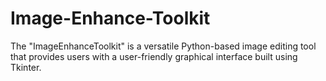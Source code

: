 # Image-Enhance-Toolkit
The "ImageEnhanceToolkit" is a versatile Python-based image editing tool that provides users with a user-friendly graphical interface built using Tkinter. 
